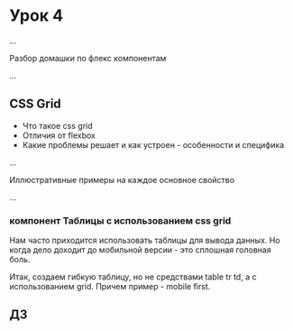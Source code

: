 # Урок 4

...

Разбор домашки по флекс компонентам

...

## CSS Grid

- Что такое css grid
- Отличия от flexbox
- Какие проблемы решает и как устроен - особенности и специфика

...

Иллюстративные примеры на каждое основное свойство

...

### компонент Таблицы с использованием css grid

Нам часто приходится использовать таблицы для вывода данных. Но когда дело доходит до мобильной версии - это сплошная головная боль.

Итак, создаем гибкую таблицу, но не средствами table tr td, а с использованием grid. Причем пример - mobile first.

## ДЗ
